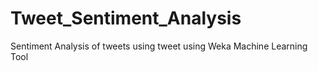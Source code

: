 # Tweet_Sentiment_Analysis
Sentiment Analysis of tweets using tweet using Weka Machine Learning Tool 
